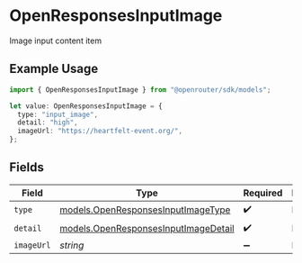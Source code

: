 # OpenResponsesInputImage

Image input content item

## Example Usage

```typescript
import { OpenResponsesInputImage } from "@openrouter/sdk/models";

let value: OpenResponsesInputImage = {
  type: "input_image",
  detail: "high",
  imageUrl: "https://heartfelt-event.org/",
};
```

## Fields

| Field                                                                              | Type                                                                               | Required                                                                           | Description                                                                        |
| ---------------------------------------------------------------------------------- | ---------------------------------------------------------------------------------- | ---------------------------------------------------------------------------------- | ---------------------------------------------------------------------------------- |
| `type`                                                                             | [models.OpenResponsesInputImageType](../models/openresponsesinputimagetype.md)     | :heavy_check_mark:                                                                 | N/A                                                                                |
| `detail`                                                                           | [models.OpenResponsesInputImageDetail](../models/openresponsesinputimagedetail.md) | :heavy_check_mark:                                                                 | N/A                                                                                |
| `imageUrl`                                                                         | *string*                                                                           | :heavy_minus_sign:                                                                 | N/A                                                                                |